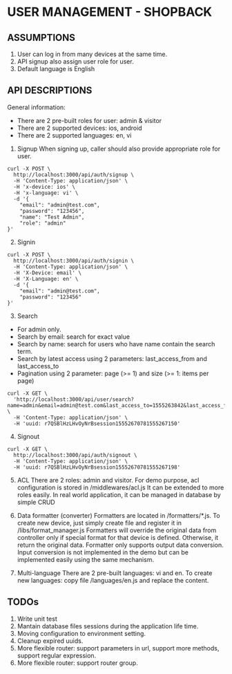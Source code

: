 # USER MANAGEMENT - SHOPBACK
## ASSUMPTIONS
1. User can log in from many devices at the same time.
2. API signup also assign user role for user.
3. Default language is English

## API DESCRIPTIONS
General information:
+ There are 2 pre-built roles for user: admin & visitor
+ There are 2 supported devices: ios, android
+ There are 2 supported languages: en, vi

1. Signup
 When signing up, caller should also provide appropriate role for user.
```
curl -X POST \
  http://localhost:3000/api/auth/signup \
  -H 'Content-Type: application/json' \
  -H 'x-device: ios' \
  -H 'x-language: vi' \
  -d '{
	"email": "admin@test.com",
	"password": "123456",
	"name": "Test Admin",
	"role": "admin"
}'
```
2. Signin
```
curl -X POST \
  http://localhost:3000/api/auth/signin \
  -H 'Content-Type: application/json' \
  -H 'X-Device: email' \
  -H 'X-Language: en' \
  -d '{
	"email": "admin@test.com",
	"password": "123456"
}'
```
3. Search
+ For admin only.
+ Search by email: search for exact value
+ Search by name: search for users who have name contain the search term.
+ Search by latest access using 2 parameters: last_access_from and last_access_to
+ Pagination using 2 parameter: page (>= 1) and size (>= 1: items per page)
```
curl -X GET \
  'http://localhost:3000/api/user/search?name=admin&email=admin@test.com&last_access_to=1555263842&last_access_from=1555263840&page=1&size=10' \
  -H 'Content-Type: application/json' \
  -H 'uuid: r7QSBlHzLHvOyNrBsession15552670781555267150'
```

4. Signout
```
curl -X GET \
  http://localhost:3000/api/auth/signout \
  -H 'Content-Type: application/json' \
  -H 'uuid: r7QSBlHzLHvOyNrBsession15552670781555267198'
```

5. ACL
There are 2 roles: admin and visitor. For demo purpose, acl configuration is stored in /middlewares/acl.js
It can be extended to more roles easily.
In real world application, it can be managed in database by simple CRUD

6. Data formatter (converter)
Formatters are located in /formatters/*.js. To create new device, just simply create file and register it in /libs/format_manager.js
Formatters will override the original data from controller only if special format for that device is defined. Otherwise, it return the original data.
Formatter only supports output data conversion. Input conversion is not implemented in the demo but can be implemented easily using the same mechanism.

7. Multi-language
There are 2 pre-built languages: vi and en. To create new languages: copy file /languages/en.js and replace the content.

## TODOs
1. Write unit test
2. Mantain database files sessions during the application life time.
3. Moving configuration to environment setting.
4. Cleanup expired uuids.
5. More flexible router: support parameters in url, support more methods, support regular expression.
6. More flexible router: support router group.
